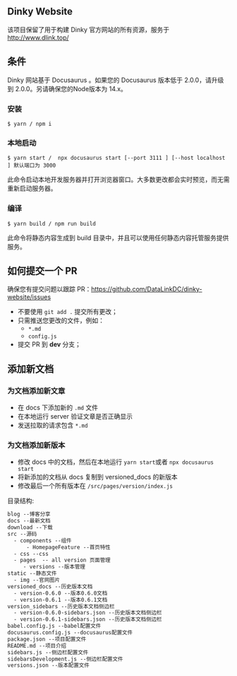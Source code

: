 ## Dinky  Website

该项目保留了用于构建 Dinky 官方网站的所有资源，服务于 http://www.dlink.top/

## 条件

Dinky 网站基于 Docusaurus 。如果您的 Docusaurus 版本低于 2.0.0，请升级到 2.0.0。另请确保您的Node版本为 14.x。

### 安装

```
$ yarn / npm i
```

### 本地启动

```
$ yarn start /  npx docusaurus start [--port 3111 ] [--host localhost ] 默认端口为 3000
```

此命令启动本地开发服务器并打开浏览器窗口。大多数更改都会实时预览，而无需重新启动服务器。

### 编译

```
$ yarn build / npm run build
```

此命令将静态内容生成到 build 目录中，并且可以使用任何静态内容托管服务提供服务。

## 如何提交一个 PR

确保您有提交问题以跟踪 PR：https://github.com/DataLinkDC/dinky-website/issues
   - 不要使用 `git add .` 提交所有更改；
   - 只需推送您更改的文件，例如：
        - `*.md`
        - `config.js`
   - 提交 PR 到 **dev** 分支；
   
 
## 添加新文档

### 为文档添加新文章

  - 在 docs 下添加新的 `.md` 文件
  - 在本地运行 server 验证文章是否正确显示
  - 发送拉取的请求包含 `*.md`
  
### 为文档添加新版本

   - 修改 docs 中的文档，然后在本地运行 `yarn start`或者 `npx docusaurus start`
   - 将新添加的文档从 docs 复制到 versioned_docs 的新版本
   - 修改最后一个所有版本在 `/src/pages/version/index.js`

   




目录结构:
``` html
blog --博客分享 
docs --最新文档
download --下载
src --源码
  - components --组件
      - HomepageFeature --首页特性
  - css --css
  - pages  -- all version 页面管理 
     - versions --版本管理   
static --静态文件
  - img --官网图片
versioned_docs --历史版本文档
  - version-0.6.0 --版本0.6.0文档
  - version-0.6.1 --版本0.6.1文档
version_sidebars --历史版本文档侧边栏
  - version-0.6.0-sidebars.json --历史版本文档侧边栏
  - version-0.6.1-sidebars.json --历史版本文档侧边栏
babel.config.js --babel配置文件
docusaurus.config.js --docusaurus配置文件
package.json --项目配置文件
README.md --项目介绍
sidebars.js --侧边栏配置文件
sidebarsDevelopment.js --侧边栏配置文件
versions.json --版本配置文件

```